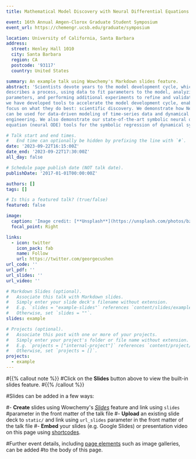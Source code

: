 ```yaml
---
title: Mathematical Model Discovery with Neural Differential Equations

event: 16th Annual Amgen-Clorox Graduate Student Symposium
event_url: https://chemengr.ucsb.edu/graduate/symposium

location: University of California, Santa Barbara
address:
  street: Henley Hall 1010
  city: Santa Barbara
  region: CA
  postcode: '93117'
  country: United States

summary: An example talk using Wowchemy's Markdown slides feature.
abstract: 'Scientists devote years to the model development cycle, which is the process of finding a model that
describes a process, using data to fit parameters to the model, analyzing uncertainties in the fitted
parameters, and performing additional experiments to refine and validate the model. In this project,
we have developed tools to accelerate the model development cycle, enabling the experimentalist to
focus on what they do best: scientific discovery. We demonstrate how Neural Differential Equations
can be used for data-driven modeling of time-series data and dynamical systems found in science and
engineering. We also demonstrate our state-of-the-art symbolic neural ordinary differential
equation (neural ODE) tools for the symbolic regression of dynamical systems.'

# Talk start and end times.
#   End time can optionally be hidden by prefixing the line with `#`.
date: '2023-09-22T16:15:00Z'
date_end: '2023-09-22T17:30:00Z'
all_day: false

# Schedule page publish date (NOT talk date).
publishDate: '2017-01-01T00:00:00Z'

authors: []
tags: []

# Is this a featured talk? (true/false)
featured: false

image:
  caption: 'Image credit: [**Unsplash**](https://unsplash.com/photos/bzdhc5b3Bxs)'
  focal_point: Right

links:
  - icon: twitter
    icon_pack: fab
    name: Follow
    url: https://twitter.com/georgecushen
url_code: ''
url_pdf: ''
url_slides: ''
url_video: ''

# Markdown Slides (optional).
#   Associate this talk with Markdown slides.
#   Simply enter your slide deck's filename without extension.
#   E.g. `slides = "example-slides"` references `content/slides/example-slides.md`.
#   Otherwise, set `slides = ""`.
slides: example

# Projects (optional).
#   Associate this post with one or more of your projects.
#   Simply enter your project's folder or file name without extension.
#   E.g. `projects = ["internal-project"]` references `content/project/deep-learning/index.md`.
#   Otherwise, set `projects = []`.
projects:
  - example
---
```


#{{% callout note %}}
#Click on the **Slides** button above to view the built-in slides feature.
#{{% /callout %}}

#Slides can be added in a few ways:

#- **Create** slides using Wowchemy's [_Slides_](https://wowchemy.com/docs/managing-content/#create-slides) feature and link using `slides` #parameter in the front matter of the talk file
#- **Upload** an existing slide deck to `static/` and link using `url_slides` parameter in the front matter of the talk file
#- **Embed** your slides (e.g. Google Slides) or presentation video on this page using [shortcodes](https://wowchemy.com/docs/#writing-markdown-latex/).

#Further event details, including [page elements](https://wowchemy.com/docs/writing-markdown-latex/) such as image galleries, can be added #to the body of this page.
